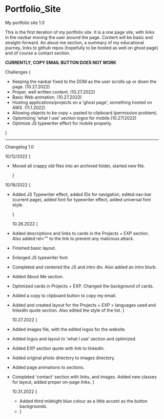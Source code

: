 # Portfolio_Site

My portfolio site 1.0

This is the first iteration of my portfolio site. It is a one page site, with links in the navbar moving the user around the page. Content will be basic and straight-forward. An about me section, a summary of my educational journey, links to github repos (hopefully to be hosted as well on ghost page) and of course a contact section.

**CURRENTLY, COPY EMAIL BUTTON DOES NOT WORK**

Challenges {

- Keeping the navbar fixed to the DOM as the user scrolls up or down the page. (10.27.2022)
- Proper, well written content. (10.27.2022)
- Basic Web animation. (10.27.2022)
- Hosting applications/projects on a 'ghost page', something hosted on AWS. (11.1.2022)
- Allowing objects to be copy + pasted to clipboard (permission problem).
- Optomizing 'what I use' section logos for mobile.(10.27/2022)
- Optimize JS typewriter effect for mobile properly.

}

---

Changelog 1.0

10/12/2022 {

- Moved all crappy old files into an archived folder, started new file.

  }

10/18/2022 {

- Added JS Typewriter effect, added IDs for navigation, edited nav-bar (current page), added font for typewriter effect, added universal font style.

  }

  10.26.2022 {

- Added descriptions and links to cards in the Projects + EXP section. Also added rel="" to the link to prevent any malicious attack.
- Finished basic layout.
- Enlarged JS typewriter font.
- Completed and centered the JS and intro div. Also added an intro blurb.
- Added About Me section.
- Optimized cards in Projects + EXP. Changed the background of cards.
- Added a copy to clipboard button to copy my email.
- Added and created layout for the Projects + EXP > languages used and linkedIn quote section. Also edited the style of the list.
  }

  10.27.2022 {

- Added images file, with the edited logos for the website.
- Added logos and layout to 'what I use' section and optimized.
- Added EXP section quote with link to linkedIn.
- Added original photo directory to images directory.
- Added page animations to sections.
- Completed 'contact' section with links, and images. Added new classes for layout, added proper on-page links.
  }

  10.31.2022 {

  - Added third midnight blue colour as a little accent as the button backgrounds.
  - }
